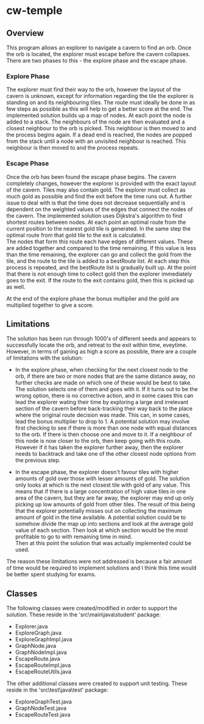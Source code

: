 # cw-temple

## Overview
This program allows an explorer to navigate a cavern to find an orb.  Once the orb is located, the explorer must escape before the cavern collapses.
There are two phases to this - the explore phase and the escape phase.

### Explore Phase
The explorer must find their way to the orb, however the layout of the cavern is unknown, except for information regarding the tile the explorer is standing on and its neighbouring tiles.
The route must ideally be done in as few steps as possible as this will help to get a better score at the end.
The implemented solution builds up a map of nodes.  At each point the node is added to a stack.  The neighbours of the node are then evaluated and a closest neighbour to the orb is picked. This neighbour is then moved to and the process begins again.
If a dead end is reached, the nodes are popped from the stack until a node with an unvisited neighbour is reached.  This neighbour is then moved to and the process repeats.

### Escape Phase
Once the orb has been found the escape phase begins.  The cavern completely changes, however the explorer is provided with the exact layout of the cavern.  Tiles may also contain gold.
The explorer must collect as much gold as possible and find the exit before the time runs out.  A further issue to deal with is that the time does not decrease sequentially and is dependent on the weighted values of the edges that connect the nodes of the cavern.
The implemented solution uses Dijkstra's algorithm to find shortest routes between nodes.
At each point an optimal route from the current position to the nearest gold tile is generated.  In the same step the optimal route from that gold tile to the exit is calculated.  
The nodes that form this route each have edges of different values.  These are added together and compared to the time remaining.
If this value is less than the time remaining, the explorer can go and collect the gold from the tile, and the route to the tile is added to a bestRoute list.
At each step this process is repeated, and the bestRoute list is gradually built up.
At the point that there is not enough time to collect gold then the explorer immediately goes to the exit.  If the route to the exit contains gold, then this is picked up as well.

At the end of the explore phase the bonus multiplier and the gold are multiplied together to give a score.

## Limitations
The solution has been run through 1000's of different seeds and appears to successfully locate the orb, and retreat to the exit within time, eveytime.
However, in terms of gaining as high a score as possible, there are a couple of limitations with the solution:

* In the explore phase, when checking for the next closest node to the orb, if there are two or more nodes that are the same distance away, no further checks are made on which one of these would be best to take.
The solution selects one of them and goes with it.  If it turns out to be the wrong option, there is no corrective action, and in some cases this can lead the explorer wating their time by exploring a large and irrelevant section of the cavern before back-tracking their way back to the place where the original route decision was made.
This can, in some cases, lead the bonus multiplier to drop to 1.
A potential solution may involve first checking to see if there is more than one node with equal distances to the orb.  If there is then choose one and move to it.
If a neighbour of this node is now closer to the orb, then keep going with this route.  However if it has taken the explorer further away, then the explorer needs to backtrack and take one of the other closest node options from the previous step.

* In the escape phase, the explorer doesn't favour tiles with higher amounts of gold over those with lesser amounts of gold.  The solution only looks at which is the next closest tile with gold of any value.
This means that if there is a large concentration of high value tiles in one area of the cavern, but they are far away, the explorer may end up only picking up low amounts of gold from other tiles.
The result of this being that the explorer potentially misses out on collecting the maximum amount of gold in the time available.
A potential solution could be to somehow divide the map up into sections and look at the average gold value of each section.  Then look at which section would be the most profitable to go to with remaining time in mind.  
Then at this point the solution that was actually implemented could be used.

The reason these limitations were not addressed is because a fair amount of time would be required to implement solutions and I think this time would be better spent studying for exams.

## Classes
The following classes were created/modified in order to support the solution.
These reside in the 'src\main\java\student' package:

* Explorer.java
* ExploreGraph.java
* ExploreGraphImpl.java
* GraphNode.java
* GraphNodeImpl.java 
* EscapeRoute.java
* EscapeRouteImpl.java
* EscapeRouteUtils.java

The other additional classes were created to support unit testing.
These reside in the 'src\test\java\test' package:
* ExploreGraphTest.java
* GraphNodeTest.java
* EscapeRouteTest.java
